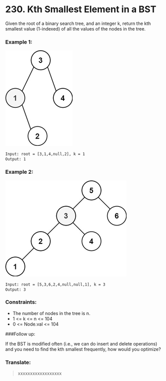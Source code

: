# 230. Kth Smallest Element in a BST

Given the root of a binary search tree, and an integer k, return the kth smallest value (1-indexed) of all the values of the nodes in the tree.

### Example 1:

![image description](kthtree1.jpeg)

```
Input: root = [3,1,4,null,2], k = 1
Output: 1
```

### Example 2:

![image description](kthtree2.jpeg)

```
Input: root = [5,3,6,2,4,null,null,1], k = 3
Output: 3
```

### Constraints:

* The number of nodes in the tree is n.
* 1 <= k <= n <= 104
* 0 <= Node.val <= 104

###Follow up: 

If the BST is modified often (i.e., we can do insert and delete operations) and you need to find the kth smallest frequently, how would you optimize?


### Translate:

> xxxxxxxxxxxxxxxxxx


